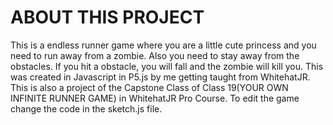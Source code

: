 # ABOUT THIS PROJECT

This is a endless runner game where you are a little cute princess and you need to run away from a zombie. Also you need to stay away from the obstacles. If you hit a obstacle, you will fall and the zombie will kill you. This was created in Javascript in P5.js by me getting taught from WhitehatJR. This is also a project of the Capstone Class of Class 19(YOUR OWN INFINITE RUNNER GAME) in WhitehatJR Pro Course. To edit the game change the code in the sketch.js file.
